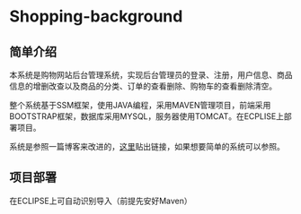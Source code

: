 # Shopping-background

## 简单介绍

本系统是购物网站后台管理系统，实现后台管理员的登录、注册，用户信息、商品信息的增删改查以及商品的分类、订单的查看删除、购物车的查看删除清空。

整个系统基于SSM框架，使用JAVA编程，采用MAVEN管理项目，前端采用BOOTSTRAP框架，数据库采用MYSQL，服务器使用TOMCAT。在ECPLISE上部署项目。

系统是参照一篇博客来改进的，[这里](https://blog.csdn.net/noaman_wgs/article/details/79503559)贴出链接，如果想要简单的系统可以参照。

## 项目部署

在ECLIPSE上可自动识别导入（前提先安好Maven）
